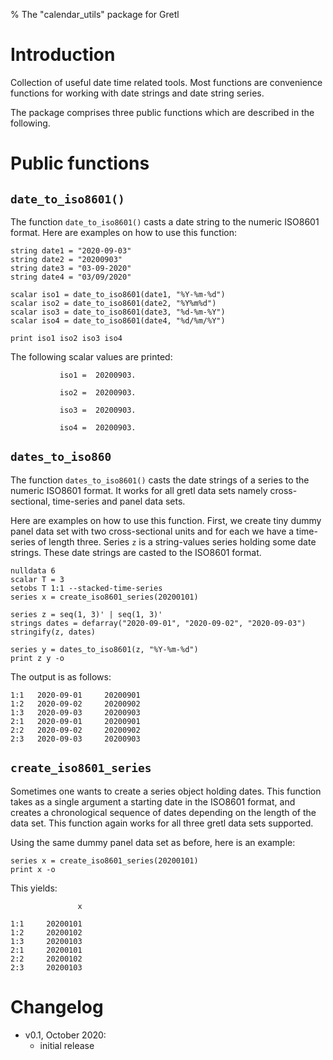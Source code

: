 % The "calendar_utils" package for Gretl

# Introduction
Collection of useful date time related tools. Most functions are convenience functions for working with date strings and date string series.

The package comprises three public functions which are described in the following.

# Public functions

## ```date_to_iso8601()```
The function ```date_to_iso8601()``` casts a date string to the numeric ISO8601 format. Here are examples on how to use this function:

```
string date1 = "2020-09-03"
string date2 = "20200903"
string date3 = "03-09-2020"
string date4 = "03/09/2020"

scalar iso1 = date_to_iso8601(date1, "%Y-%m-%d")
scalar iso2 = date_to_iso8601(date2, "%Y%m%d")
scalar iso3 = date_to_iso8601(date3, "%d-%m-%Y")
scalar iso4 = date_to_iso8601(date4, "%d/%m/%Y")

print iso1 iso2 iso3 iso4
```

The following scalar values are printed:
```
           iso1 =  20200903.

           iso2 =  20200903.

           iso3 =  20200903.

           iso4 =  20200903.
```

## ```dates_to_iso860```
The function ```dates_to_iso8601()``` casts the date strings of a series to the numeric ISO8601 format. It works for all gretl data sets namely cross-sectional, time-series and panel data sets.

Here are examples on how to use this function. First, we create tiny dummy panel data set with two cross-sectional units and for each we have a time-series of length three. Series ```z``` is a string-values series holding some date strings. These date strings are casted to the ISO8601 format.

```
nulldata 6
scalar T = 3
setobs T 1:1 --stacked-time-series
series x = create_iso8601_series(20200101)

series z = seq(1, 3)' | seq(1, 3)'
strings dates = defarray("2020-09-01", "2020-09-02", "2020-09-03")
stringify(z, dates)

series y = dates_to_iso8601(z, "%Y-%m-%d")
print z y -o
```

The output is as follows:
```
1:1   2020-09-01     20200901
1:2   2020-09-02     20200902
1:3   2020-09-03     20200903
2:1   2020-09-01     20200901
2:2   2020-09-02     20200902
2:3   2020-09-03     20200903

```

## ```create_iso8601_series```
Sometimes one wants to create a series object holding dates. This function takes as a single argument a starting date in the ISO8601 format, and creates a chronological sequence of dates depending on the length of the data set. This function again works for all three gretl data sets supported.

Using the same dummy panel data set as before, here is an example:

```
series x = create_iso8601_series(20200101)
print x -o
```

This yields:
```
               x

1:1     20200101
1:2     20200102
1:3     20200103
2:1     20200101
2:2     20200102
2:3     20200103
```

# Changelog
- v0.1, October 2020:
    + initial release
